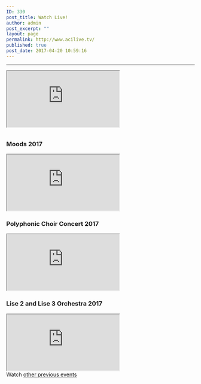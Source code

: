```yaml
---
ID: 330
post_title: Watch Live!
author: admin
post_excerpt: ""
layout: page
permalink: http://www.acilive.tv/
published: true
post_date: 2017-04-20 10:59:16
---
```

<hr />

<div id="watch-live">
    <div class="embed-responsive embed-responsive-16by9">
        <iframe class="embed-responsive-item" src="https://www.youtube.com/embed/live_stream?channel=UCIQVsLx7MIwj5ZhswD3ff3Q"
            width="300" height="150"></iframe>
    </div>
    <div style="font-size: 11px; padding-top: 10px; width: 560px;"></div>
</div>
<div id="previous-events">
    <div class="row">
        <div class="col-sm-4  align-self-end" >
            <h3>Moods 2017</h3>
            <div class="embed-responsive embed-responsive-16by9">
                <iframe class="embed-responsive-item" src="https://www.youtube.com/embed/thkjA94Ymts" width="300" height="150"
                    allowfullscreen="allowfullscreen"></iframe>
            </div>
        </div>
        <div class="col-sm-4">
            <h3>Polyphonic Choir Concert 2017</h3>
            <div class="embed-responsive embed-responsive-16by9">
                <iframe class="embed-responsive-item" src="https://www.youtube.com/embed/vqdqmbaPByw" width="300" height="150"
                    allowfullscreen="allowfullscreen"></iframe>
            </div>
        </div>
        <div class="col-sm-4">
            <h3>Lise 2 and Lise 3 Orchestra 2017</h3>
            <div class="embed-responsive embed-responsive-16by9">
                <iframe src="https://www.youtube.com/embed/m6b3PmVdiCA" width="300" height="150" allowfullscreen="allowfullscreen"></iframe>
            </div>
        </div>
    </div>
    Watch <a href="http://original.livestream.com/acilivetv/folder">other previous events</a>

</div>